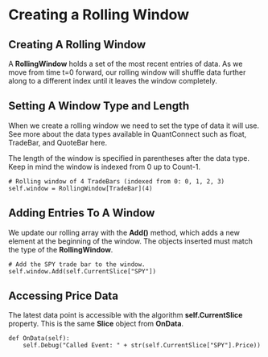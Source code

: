 # Creating a Rolling Window
## Creating A Rolling Window
A **RollingWindow** holds a set of the most recent entries of data. As we move from time t=0 forward, our rolling window will shuffle data further along to a different index until it leaves the window completely.

## Setting A Window Type and Length
When we create a rolling window we need to set the type of data it will use. See more about the data types available in QuantConnect such as float, TradeBar, and QuoteBar here.

The length of the window is specified in parentheses after the data type. Keep in mind the window is indexed from 0 up to Count-1.

    # Rolling window of 4 TradeBars (indexed from 0: 0, 1, 2, 3)
    self.window = RollingWindow[TradeBar](4) 

## Adding Entries To A Window
We update our rolling array with the **Add()** method, which adds a new element at the beginning of the window. The objects inserted must match the type of the **RollingWindow**.

    # Add the SPY trade bar to the window.
    self.window.Add(self.CurrentSlice["SPY"])

## Accessing Price Data
The latest data point is accessible with the algorithm **self.CurrentSlice** property. This is the same **Slice** object from **OnData**.

    def OnData(self):
        self.Debug("Called Event: " + str(self.CurrentSlice["SPY"].Price))